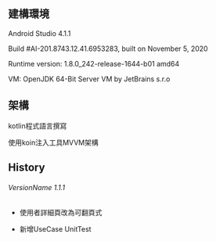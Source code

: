 ## 建構環境

Android Studio 4.1.1

Build #AI-201.8743.12.41.6953283, built on November 5, 2020

Runtime version: 1.8.0_242-release-1644-b01 amd64

VM: OpenJDK 64-Bit Server VM by JetBrains s.r.o

## 架構

kotlin程式語言撰寫

使用koin注入工具MVVM架構

## History

###### VersionName 1.1.1

* 使用者詳細頁改為可翻頁式

* 新增UseCase UnitTest

